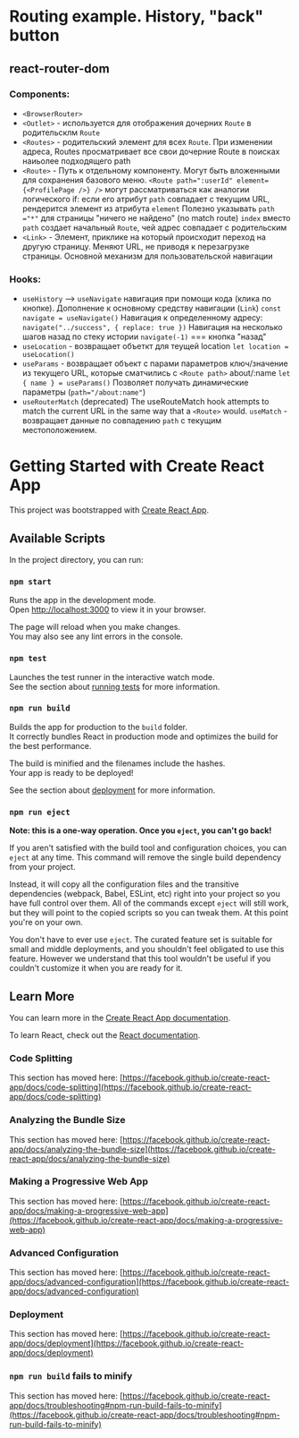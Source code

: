 # Routing example. History, "back" button

## react-router-dom

### Components:

- `<BrowserRouter>`
- `<Outlet>` - используется для отображения дочерних `Route` в родительсклм `Route`
- `<Routes>` - родительский элемент для всех `Route`. При изменении адреса, Routes просматривает все свои дочерние Route
  в поисках наиьолее подходящего path
- `<Route>` - Путь к отдельному компоненту. Могут быть вложенными для сохранения базового меню.
  `<Route path=":userId" element={<ProfilePage />} />`
  могут рассматриваться как аналогии логического if: если его атрибут `path` совпадает с текущим URL, рендерится
  элемент из атрибута `element`
  Полезно указывать `path ="*"` для страницы "ничего не найдено" (no match route)
  `index` вместо `path` создает начальный `Route`, чей адрес совпадает с родительским
- `<Link>` - Элемент, приклике на который происходит переход на другую страницу.
  Меняют URL, не приводя к перезагрузке страницы. Основной механизм для пользовательской навигации

### Hooks:

- `useHistory` --> `useNavigate` навигация при помощи кода (клика по кнопке).
  Дополнение к основному средству навигации (`Link`)
  `const navigate = useNavigate()`
  Навигация к определенному адресу: `navigate("../success", { replace: true })`
  Навигация на несколько шагов назад по стеку истории `navigate(-1)` === кнопка "назад"
- `useLocation` - возвращает объеткт для теущей location
  `let location = useLocation()`
- `useParams` - возвращает объект с парами параметров ключ/значение из текущего URL, которые сматчились с `<Route path>`
   about/:name
  `let { name } = useParams()`
   Позволяет получать динамические параметры (`path="/about:name"`)
- `useRouterMatch` (deprecated) The useRouteMatch hook attempts to match the current URL in the same way that a `<Route>` would. 
   `useMatch` - возвращает данные по совпадению  `path` с текущим местоположением.

# Getting Started with Create React App

This project was bootstrapped with [Create React App](https://github.com/facebook/create-react-app).

## Available Scripts

In the project directory, you can run:

### `npm start`

Runs the app in the development mode.\
Open [http://localhost:3000](http://localhost:3000) to view it in your browser.

The page will reload when you make changes.\
You may also see any lint errors in the console.

### `npm test`

Launches the test runner in the interactive watch mode.\
See the section about [running tests](https://facebook.github.io/create-react-app/docs/running-tests) for more information.

### `npm run build`

Builds the app for production to the `build` folder.\
It correctly bundles React in production mode and optimizes the build for the best performance.

The build is minified and the filenames include the hashes.\
Your app is ready to be deployed!

See the section about [deployment](https://facebook.github.io/create-react-app/docs/deployment) for more information.

### `npm run eject`

**Note: this is a one-way operation. Once you `eject`, you can't go back!**

If you aren't satisfied with the build tool and configuration choices, you can `eject` at any time. This command will remove the single build dependency from your project.

Instead, it will copy all the configuration files and the transitive dependencies (webpack, Babel, ESLint, etc) right into your project so you have full control over them. All of the commands except `eject` will still work, but they will point to the copied scripts so you can tweak them. At this point you're on your own.

You don't have to ever use `eject`. The curated feature set is suitable for small and middle deployments, and you shouldn't feel obligated to use this feature. However we understand that this tool wouldn't be useful if you couldn't customize it when you are ready for it.

## Learn More

You can learn more in the [Create React App documentation](https://facebook.github.io/create-react-app/docs/getting-started).

To learn React, check out the [React documentation](https://reactjs.org/).

### Code Splitting

This section has moved here: [https://facebook.github.io/create-react-app/docs/code-splitting](https://facebook.github.io/create-react-app/docs/code-splitting)

### Analyzing the Bundle Size

This section has moved here: [https://facebook.github.io/create-react-app/docs/analyzing-the-bundle-size](https://facebook.github.io/create-react-app/docs/analyzing-the-bundle-size)

### Making a Progressive Web App

This section has moved here: [https://facebook.github.io/create-react-app/docs/making-a-progressive-web-app](https://facebook.github.io/create-react-app/docs/making-a-progressive-web-app)

### Advanced Configuration

This section has moved here: [https://facebook.github.io/create-react-app/docs/advanced-configuration](https://facebook.github.io/create-react-app/docs/advanced-configuration)

### Deployment

This section has moved here: [https://facebook.github.io/create-react-app/docs/deployment](https://facebook.github.io/create-react-app/docs/deployment)

### `npm run build` fails to minify

This section has moved here: [https://facebook.github.io/create-react-app/docs/troubleshooting#npm-run-build-fails-to-minify](https://facebook.github.io/create-react-app/docs/troubleshooting#npm-run-build-fails-to-minify)

